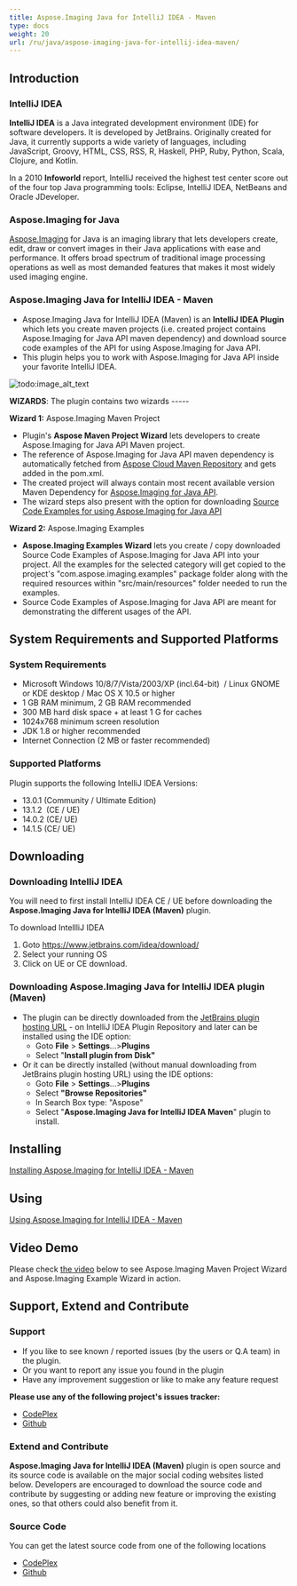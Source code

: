 ```yaml
---
title: Aspose.Imaging Java for IntelliJ IDEA - Maven
type: docs
weight: 20
url: /ru/java/aspose-imaging-java-for-intellij-idea-maven/
---
```


## **Introduction**
### **IntelliJ IDEA**
**IntelliJ IDEA** is a Java integrated development environment (IDE) for software developers. It is developed by JetBrains. Originally created for Java, it currently supports a wide variety of languages, including JavaScript, Groovy, HTML, CSS, RSS, R, Haskell, PHP, Ruby, Python, Scala, Clojure, and Kotlin.

In a 2010 **Infoworld** report, IntelliJ received the highest test center score out of the four top Java programming tools: Eclipse, IntelliJ IDEA, NetBeans and Oracle JDeveloper.
### **Aspose.Imaging for Java**
[Aspose.Imaging](https://products.aspose.com/imaging/ru/java/) for Java is an imaging library that lets developers create, edit, draw or convert images in their Java applications with ease and performance. It offers broad spectrum of traditional image processing operations as well as most demanded features that makes it most widely used imaging engine.
### **Aspose.Imaging Java for IntelliJ IDEA - Maven**
- Aspose.Imaging Java for IntelliJ IDEA (Maven) is an **IntelliJ IDEA Plugin** which lets you create maven projects (i.e. created project contains Aspose.Imaging for Java API maven dependency) and download source code examples of the API for using Aspose.Imaging for Java API.
- This plugin helps you to work with Aspose.Imaging for Java API inside your favorite IntelliJ IDEA. 

![todo:image_alt_text](https://i.imgur.com/KWKGljg.png)


**WIZARDS**:
The plugin contains two wizards -----

**Wizard 1:** Aspose.Imaging Maven Project

- Plugin's **Aspose Maven Project Wizard** lets developers to create Aspose.Imaging for Java API Maven project.
- The reference of Aspose.Imaging for Java API maven dependency is automatically fetched from [Aspose Cloud Maven Repository](https://repository.aspose.com/webapp/#/artifacts/browse/tree/General/repo) and gets added in the pom.xml.
- The created project will always contain most recent available version Maven Dependency for [Aspose.Imaging for Java API](https://products.aspose.com/imaging/java).
- The wizard steps also present with the option for downloading [Source Code Examples for using Aspose.Imaging for Java API](https://github.com/aspose-imaging/Aspose.Imaging-for-Java/tree/master/Examples)

**Wizard 2:** Aspose.Imaging Examples

- **Aspose.Imaging Examples Wizard** lets you create / copy downloaded Source Code Examples of Aspose.Imaging for Java API into your project. All the examples for the selected category will get copied to the project's "com.aspose.imaging.examples" package folder along with the required resources within "src/main/resources" folder needed to run the examples.
- Source Code Examples of Aspose.Imaging for Java API are meant for demonstrating the different usages of the API.
## **System Requirements and Supported Platforms**
### **System Requirements**
- Microsoft Windows 10/8/7/Vista/2003/XP (incl.64-bit)  / Linux GNOME or KDE desktop / Mac OS X 10.5 or higher
- 1 GB RAM minimum, 2 GB RAM recommended
- 300 MB hard disk space + at least 1 G for caches
- 1024x768 minimum screen resolution
- JDK 1.8 or higher recommended
- Internet Connection (2 MB or faster recommended)
### **Supported Platforms**
Plugin supports the following IntelliJ IDEA Versions:

- 13.0.1 (Community / Ultimate Edition)
- 13.1.2  (CE / UE)
- 14.0.2 (CE/ UE)
- 14.1.5 (CE/ UE)
## **Downloading**
### **Downloading IntelliJ IDEA**
You will need to first install IntelliJ IDEA CE / UE before downloading the **Aspose.Imaging Java for IntelliJ IDEA (Maven)** plugin.

To download IntellliJ IDEA

1. Goto <https://www.jetbrains.com/idea/download/>
1. Select your running OS
1. Click on UE or CE download.
### **Downloading Aspose.Imaging Java for IntelliJ IDEA plugin (Maven)**
- The plugin can be directly downloaded from the [JetBrains plugin hosting URL](https://plugins.jetbrains.com/plugin/8048-aspose-imaging-java-for-intellij-idea-maven/) - on IntelliJ IDEA Plugin Repository
  and later can be installed using the IDE option: 
  - Goto **File** > **Settings**...>**Plugins**
  - Select "**Install plugin from Disk"**
- Or it can be directly installed (without manual downloading from JetBrains plugin hosting URL) using the IDE options: 
  - Goto **File** > **Settings**...>**Plugins**
  - Select **"Browse Repositories"**
  - In Search Box type: "Aspose"
  - Select "**Aspose.Imaging Java for IntelliJ IDEA Maven**" plugin to install.
## **Installing**
[Installing Aspose.Imaging for IntelliJ IDEA - Maven](https://docs.aspose.com/imaging/ru/java/installing-and-using-aspose-imaging-for-intellij-idea-maven/#InstallingandUsingAspose.ImagingforIntelliJIDEA-Maven-Installing)
## **Using**
[Using Aspose.Imaging for IntelliJ IDEA - Maven](https://docs.aspose.com/imaging/ru/java/installing-and-using-aspose-imaging-for-intellij-idea-maven/#InstallingandUsingAspose.ImagingforIntelliJIDEA-Maven-Using)
## **Video Demo**
Please check [the video](https://www.youtube.com/watch?v=w4qqaxwk9P4) below to see Aspose.Imaging Maven Project Wizard and Aspose.Imaging Example Wizard in action.
## **Support, Extend and Contribute**
### **Support**
- If you like to see known / reported issues (by the users or Q.A team) in the plugin.
- Or you want to report any issue you found in the plugin
- Have any improvement suggestion or like to make any feature request

**Please use any of the following project's issues tracker:**

- [CodePlex](https://archive.codeplex.com/?p=asposeimagingjavaintellij)
- [Github](https://github.com/aspose-imaging/Aspose.Imaging-for-Java/issues)
### **Extend and Contribute**
**Aspose.Imaging Java for IntelliJ IDEA (Maven)** plugin is open source and its source code is available on the major social coding websites listed below. Developers are encouraged to download the source code and contribute by suggesting or adding new feature or improving the existing ones, so that others could also benefit from it.
### **Source Code**
You can get the latest source code from one of the following locations

- [CodePlex](https://archive.codeplex.com/?p=asposeimagingjavaintellij)
- [Github](https://github.com/aspose-imaging/Aspose.Imaging-for-Java/tree/master/Plugins/Aspose.Imaging-for-Java_for_IntelliJ%28Maven%29)
